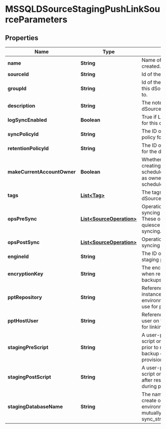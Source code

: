 

# MSSQLDSourceStagingPushLinkSourceParameters


## Properties

| Name | Type | Description | Notes |
|------------ | ------------- | ------------- | -------------|
|**name** | **String** | Name of the dSource to be created. |  |
|**sourceId** | **String** | Id of the source to link. |  [optional] |
|**groupId** | **String** | Id of the dataset group where this dSource should belong to. |  [optional] |
|**description** | **String** | The notes/description for the dSource. |  [optional] |
|**logSyncEnabled** | **Boolean** | True if LogSync should run for this database. |  [optional] |
|**syncPolicyId** | **String** | The ID of the SnapSync policy for the dSource. |  [optional] |
|**retentionPolicyId** | **String** | The ID of the Retention policy for the dSource. |  [optional] |
|**makeCurrentAccountOwner** | **Boolean** | Whether the account creating this reporting schedule must be configured as owner of the reporting schedule. |  [optional] |
|**tags** | [**List&lt;Tag&gt;**](Tag.md) | The tags to be created for dSource. |  [optional] |
|**opsPreSync** | [**List&lt;SourceOperation&gt;**](SourceOperation.md) | Operations to perform before syncing the created dSource. These operations can quiesce any data prior to syncing. |  [optional] |
|**opsPostSync** | [**List&lt;SourceOperation&gt;**](SourceOperation.md) | Operations to perform after syncing a created dSource. |  [optional] |
|**engineId** | **String** | The ID of the engine to link staging push database on. |  |
|**encryptionKey** | **String** | The encryption key to use when restoring encrypted backups. |  [optional] |
|**pptRepository** | **String** | Reference of the SQL instance on the PPT environment that we want to use for pre-provisioning. |  |
|**pptHostUser** | **String** | Reference of the host OS user on the PPT host to use for linking. |  |
|**stagingPreScript** | **String** | A user-provided PowerShell script or executable to run prior to restoring from a backup during pre-provisioning. |  [optional] |
|**stagingPostScript** | **String** | A user-provided PowerShell script or executable to run after restoring from a backup during pre-provisioning. |  [optional] |
|**stagingDatabaseName** | **String** | The name of the database to create on the staging environment. This property is mutually exclusive to sync_strategy_managed_type |  |



